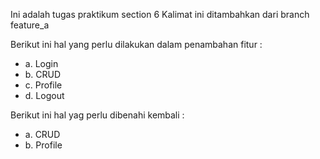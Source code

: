 Ini adalah tugas praktikum section 6
Kalimat ini ditambahkan dari branch feature_a

Berikut ini hal yang perlu dilakukan dalam penambahan fitur :
* a. Login
* b. CRUD
* c. Profile
* d. Logout

Berikut ini hal yag perlu dibenahi kembali :
* a. CRUD 
* b. Profile